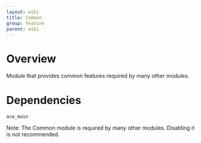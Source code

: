 ```yaml
---
layout: wiki
title: Common
group: feature
parent: wiki
---
```

# Overview
Module that provides common features required by many other modules.

# Dependencies
`ace_main`

Note: The Common module is required by many other modules. Disabling it is not recommended.